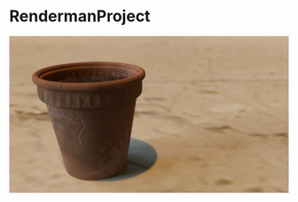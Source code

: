 # RendermanProject

![flowerPot1](https://github.com/BenCarey88/RendermanProject/blob/master/FlowerPot1.png)
